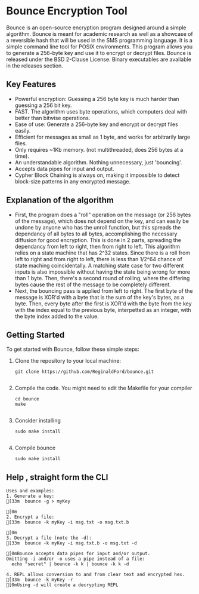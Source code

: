 # Bounce Encryption Tool

Bounce is an open-source encryption program designed around a simple algorithm. Bounce is meant for academic research as well as a showcase of a reversible hash that will be used in the SMS programming language. It is a simple command line tool for POSIX environments. This program allows you to generate a 256-byte key and use it to encrypt or decrypt files. Bounce is released under the BSD 2-Clause License. Binary executables are available in the releases section.

## Key Features

- Powerful encryption: Guessing a 256 byte key is much harder than guessing a 256 bit key. 
- FAST. The algorithm uses byte operations, which computers deal with better than bitwise operations.
- Ease of use: Generate a 256-byte key and encrypt or decrypt files easily.
- Efficient for messages as small as 1 byte, and works for arbitrarily large files.
- Only requires ~1Kb memory. (not multithreaded, does 256 bytes at a time).
- An understandable algorithm. Nothing unnecessary, just 'bouncing'.
- Accepts data pipes for input and output.
- Cypher Block Chaining is always on, making it impossible to detect block-size patterns in any encrypted message.

## Explanation of the algorithm
- First, the program does a "roll" operation on the message (or 256 bytes of the message), which does not depend on the key, and can easily be undone by anyone who has the unroll function, but this spreads the dependancy of all bytes to all bytes, accomplishing the necessary diffusion for good encryption. This is done in 2 parts, spreading the dependancy from left to right, then from right to left. This algorithm relies on a state machine that has 2^32 states. Since there is a roll from left to right and from right to left, there is less than 1/2^64 chance of state maching coincidentally. A matching state case for two different inputs is also impossible without having the state being wrong for more than 1 byte. Then, there's a second round of rolling, where the differing bytes cause the rest of the message to be completely different.
- Next, the bouncing pass is applied from left to right. The first byte of the message is XOR'd with a byte that is the sum of the key's bytes, as a byte. Then, every byte after the first is XOR'd with the byte from the key with the index equal to the previous byte, interpetted as an integer, with the byte index added to the value.

## Getting Started

To get started with Bounce, follow these simple steps:

1. Clone the repository to your local machine:
   ```shell
   git clone https://github.com/ReginaldFord/bounce.git
  
2. Compile the code. You might need to edit the Makefile for your compiler
   ```shell
   cd bounce
   make
  
3. Consider installing
   ```shell
   sudo make install
  
4. Compile bounce
   ```shell
   sudo make install

## Help , straight form the CLI

```shell
Uses and examples:
1. Generate a key:
[33m  bounce -g > myKey

[0m
2. Encrypt a file:
[33m  bounce -k myKey -i msg.txt -o msg.txt.b

[0m
3. Decrypt a file (note the -d):
[33m  bounce -k myKey -i msg.txt.b -o msg.txt -d

[0mBounce accepts data pipes for input and/or output.
Omitting -i and/or -o uses a pipe instead of a file:
  echo "secret" | bounce -k k | bounce -k k -d

4. REPL allows conversion to and from clear text and encrypted hex.
[33m  bounce -k myKey -r
[0mUsing -d will create a decrypting REPL
